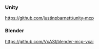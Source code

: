 

### Unity
https://github.com/justinpbarnett/unity-mcp

### Blender

https://github.com/VxASI/blender-mcp-vxai
